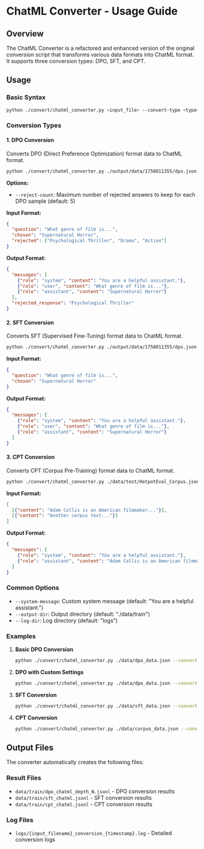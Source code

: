 # ChatML Converter - Usage Guide

## Overview

The ChatML Converter is a refactored and enhanced version of the original conversion script that transforms various data formats into ChatML format. It supports three conversion types: DPO, SFT, and CPT.

## Usage

### Basic Syntax

```bash
python ./convert/chatml_converter.py <input_file> --convert-type <type> [options]
```

### Conversion Types

#### 1. DPO Conversion
Converts DPO (Direct Preference Optimization) format data to ChatML format.

```bash
python ./convert/chatml_converter.py ./output/data/1758011355/dpo.json --convert-type dpo --reject-count 1
```

**Options:**
- `--reject-count`: Maximum number of rejected answers to keep for each DPO sample (default: 5)

**Input Format:**
```json
{
  "question": "What genre of film is...",
  "chosen": "Supernatural Horror",
  "rejected": ["Psychological Thriller", "Drama", "Action"]
}
```

**Output Format:**
```json
{
  "messages": [
    {"role": "system", "content": "You are a helpful assistant."},
    {"role": "user", "content": "What genre of film is..."},
    {"role": "assistant", "content": "Supernatural Horror"}
  ],
  "rejected_response": "Psychological Thriller"
}
```

#### 2. SFT Conversion
Converts SFT (Supervised Fine-Tuning) format data to ChatML format.

```bash
python ./convert/chatml_converter.py ./output/data/1758011355/dpo.json --convert-type sft
```

**Input Format:**
```json
{
  "question": "What genre of film is...",
  "chosen": "Supernatural Horror"
}
```

**Output Format:**
```json
{
  "messages": [
    {"role": "system", "content": "You are a helpful assistant."},
    {"role": "user", "content": "What genre of film is..."},
    {"role": "assistant", "content": "Supernatural Horror"}
  ]
}
```

#### 3. CPT Conversion
Converts CPT (Corpus Pre-Training) format data to ChatML format.

```bash
python ./convert/chatml_converter.py ./data/test/HotpotEval_Corpus.json --convert-type cpt
```

**Input Format:**
```json
[
  [{"content": "Adam Collis is an American filmmaker..."}],
  [{"content": "Another corpus text..."}]
]
```

**Output Format:**
```json
{
  "messages": [
    {"role": "system", "content": "You are a helpful assistant."},
    {"role": "assistant", "content": "Adam Collis is an American filmmaker..."}
  ]
}
```

### Common Options

- `--system-message`: Custom system message (default: "You are a helpful assistant.")
- `--output-dir`: Output directory (default: "./data/train")
- `--log-dir`: Log directory (default: "logs")

### Examples

1. **Basic DPO Conversion**
   ```bash
   python ./convert/chatml_converter.py ./data/dpo_data.json --convert-type dpo
   ```

2. **DPO with Custom Settings**
   ```bash
   python ./convert/chatml_converter.py ./data/dpo_data.json --convert-type dpo --reject-count 3 --system-message "You are an expert assistant."
   ```

3. **SFT Conversion**
   ```bash
   python ./convert/chatml_converter.py ./data/sft_data.json --convert-type sft
   ```

4. **CPT Conversion**
   ```bash
   python ./convert/chatml_converter.py ./data/corpus_data.json --convert-type cpt
   ```

## Output Files

The converter automatically creates the following files:

### Result Files
- `data/train/dpo_chatml_depth_N.jsonl` - DPO conversion results
- `data/train/sft_chatml.jsonl` - SFT conversion results  
- `data/train/cpt_chatml.jsonl` - CPT conversion results

### Log Files
- `logs/{input_filename}_conversion_{timestamp}.log` - Detailed conversion logs